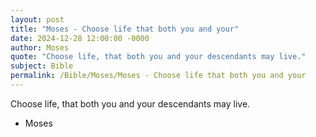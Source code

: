 ```yaml
---
layout: post
title: "Moses - Choose life that both you and your"
date: 2024-12-28 12:00:00 -0000
author: Moses
quote: "Choose life, that both you and your descendants may live."
subject: Bible
permalink: /Bible/Moses/Moses - Choose life that both you and your
---
```


Choose life, that both you and your descendants may live.

- Moses
